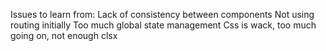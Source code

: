 Issues to learn from: Lack of consistency between components
Not using routing initially
Too much global state management
Css is wack, too much going on, not enough clsx
